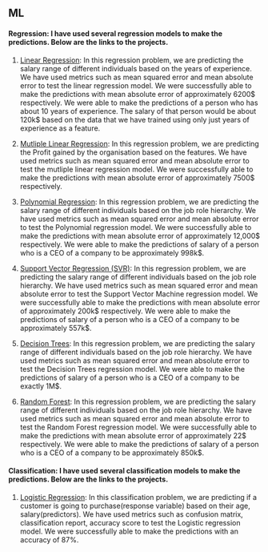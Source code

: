 ## ML

#### Regression: I have used several regression models to make the predictions. Below are the links to the projects. 

1. [Linear Regression](https://colab.research.google.com/drive/1LGQLPbNpL7avMILFryOIgNpKIKrZIMSm?usp=sharing): In this regression problem, we are predicting the salary range of different individuals based on the years of experience. We have used metrics such as mean squared error and mean absolute error to test the linear regression model. We were successfully able to make the predictions with mean absolute error of approximately 6200$ respectively. We were able to make the predictions of a person who has about 10 years of experience. The salary of that person would be about 120k$ based on the data that we have trained using only just years of experience as a feature. 

2. [Mutliple Linear Regression](https://colab.research.google.com/drive/1aMtgAThagsj89Cttfcc4CVkxnP5uSbeU?usp=sharing): In this regression problem, we are predicting the Profit gained by the organisation based on the features. We have used metrics such as mean squared error and mean absolute error to test the mutliple linear regression model. We were successfully able to make the predictions with mean absolute error of approximately 7500$ respectively. 

3. [Polynomial Regression](https://colab.research.google.com/drive/1tkqamTKhrxNOVpHOFPdU1b8rXDh8A1P8?usp=sharing): In this regression problem, we are predicting the salary range of different individuals based on the job role hierarchy. We have used metrics such as mean squared error and mean absolute error to test the Polynomial regression model. We were successfully able to make the predictions with mean absolute error of approximately 12,000$ respectively. We were able to make the predictions of salary of a person who is a CEO of a company to be approximately 998k$. 

4. [Support Vector Regression (SVR)](https://colab.research.google.com/drive/1IeMwpIl7oe8IwJr_v5HmR04z9HpNPno7?usp=sharing): In this regression problem, we are predicting the salary range of different individuals based on the job role hierarchy. We have used metrics such as mean squared error and mean absolute error to test the Support Vector Machine regression model. We were successfully able to make the predictions with mean absolute error of approximately 200k$ respectively. We were able to make the predictions of salary of a person who is a CEO of a company to be approximately 557k$.

5. [Decision Trees](https://colab.research.google.com/drive/1YD8dC8pRuIMoXbKImcz2NyxjXZyfIhiJ?usp=sharing): In this regression problem, we are predicting the salary range of different individuals based on the job role hierarchy. We have used metrics such as mean squared error and mean absolute error to test the Decision Trees regression model. We were able to make the predictions of salary of a person who is a CEO of a company to be exactly 1M$.

6. [Random Forest](https://colab.research.google.com/drive/1dsL0Xp9uyptw6sspu7Guc4Ez-4JJu7eX?usp=sharing): In this regression problem, we are predicting the salary range of different individuals based on the job role hierarchy. We have used metrics such as mean squared error and mean absolute error to test the Random Forest regression model. We were successfully able to make the predictions with mean absolute error of approximately 22$ respectively. We were able to make the predictions of salary of a person who is a CEO of a company to be approximately 850k$.


#### Classification: I have used several classification models to make the predictions. Below are the links to the projects. 

1. [Logistic Regression](https://colab.research.google.com/drive/13QcMIfnBbVadxAbZ_psRP-9wbZHGQWpp?usp=sharing): In this classification problem, we are predicting if a customer is going to purchase(response variable) based on their age, salary(predictors). We have used metrics such as confusion matrix, classification report, accuracy score to test the Logistic regression model. We were successfully able to make the predictions with an accuracy of 87%.

